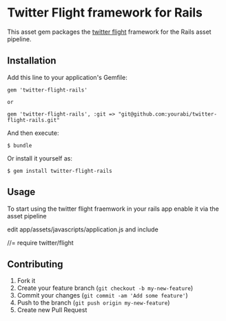 # Twitter Flight framework for Rails

This asset gem packages the [twitter flight](https://github.com/twitter/flight/) framework for the Rails asset pipeline.

## Installation

Add this line to your application's Gemfile:

    gem 'twitter-flight-rails'

    or

    gem 'twitter-flight-rails', :git => "git@github.com:yourabi/twitter-flight-rails.git"
    

And then execute:

    $ bundle

Or install it yourself as:

    $ gem install twitter-flight-rails

## Usage

To start using the twitter flight fraemwork in your rails app enable it via the asset pipeline 

edit app/assets/javascripts/application.js and include

//= require twitter/flight                                                                                                                                                                                                                              

## Contributing

1. Fork it
2. Create your feature branch (`git checkout -b my-new-feature`)
3. Commit your changes (`git commit -am 'Add some feature'`)
4. Push to the branch (`git push origin my-new-feature`)
5. Create new Pull Request
